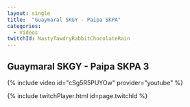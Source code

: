 ```yaml
---
layout: single
title:  "Guaymaral SKGY - Paipa SKPA"
categories:
  - Videos
twitchId: NastyTawdryRabbitChocolateRain
---
```


## Guaymaral SKGY - Paipa SKPA 3

{% include video id="cSg5R5PUYOw" provider="youtube" %}

{% include twitchPlayer.html id=page.twitchId %}
